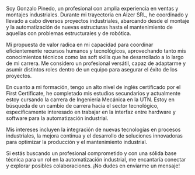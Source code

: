 Soy Gonzalo Pinedo, un profesional con amplia experiencia en ventas y montajes industriales. Durante mi trayectoria en Aizer SRL, he coordinado y llevado a cabo diversos proyectos industriales, abarcando desde el montaje y la automatización de nuevas estructuras hasta el mantenimiento de aquellas con problemas estructurales y de robótica.

Mi propuesta de valor radica en mi capacidad para coordinar eficientemente recursos humanos y tecnológicos, aprovechando tanto mis conocimientos técnicos como las soft skills que he desarrollado a lo largo de mi carrera. Me considero un profesional versátil, capaz de adaptarme y asumir distintos roles dentro de un equipo para asegurar el éxito de los proyectos.

En cuanto a mi formación, tengo un alto nivel de inglés certificado por el First Certificate, he completado mis estudios secundarios y actualmente estoy cursando la carrera de Ingeniería Mecánica en la UTN. Estoy en búsqueda de un cambio de carrera hacia el sector tecnológico, específicamente interesado en trabajar en la interfaz entre hardware y software para la automatización industrial.

Mis intereses incluyen la integración de nuevas tecnologías en procesos industriales, la mejora continua y el desarrollo de soluciones innovadoras para optimizar la producción y el mantenimiento industrial.

Si estás buscando un profesional comprometido y con una sólida base técnica para un rol en la automatización industrial, me encantaría conectar y explorar posibles colaboraciones. ¡No dudes en enviarme un mensaje!
